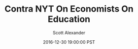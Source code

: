 ---
layout: podcast
title: "Contra NYT On Economists On Education"
author: Scott Alexander
description: https://slatestarcodex.com/2016/12/30/contra-nyt-on-economists-on-education/
date: 2016-12-30 19:00:00 PST
length: 678073
duration: 169
guid: contra-nyt-on-economists-on-education
---